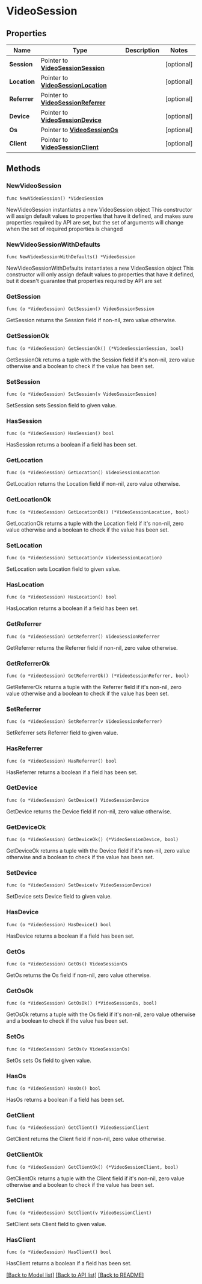 # VideoSession

## Properties

Name | Type | Description | Notes
------------ | ------------- | ------------- | -------------
**Session** | Pointer to [**VideoSessionSession**](video_session_session.md) |  | [optional] 
**Location** | Pointer to [**VideoSessionLocation**](video_session_location.md) |  | [optional] 
**Referrer** | Pointer to [**VideoSessionReferrer**](video_session_referrer.md) |  | [optional] 
**Device** | Pointer to [**VideoSessionDevice**](video_session_device.md) |  | [optional] 
**Os** | Pointer to [**VideoSessionOs**](video_session_os.md) |  | [optional] 
**Client** | Pointer to [**VideoSessionClient**](video_session_client.md) |  | [optional] 

## Methods

### NewVideoSession

`func NewVideoSession() *VideoSession`

NewVideoSession instantiates a new VideoSession object
This constructor will assign default values to properties that have it defined,
and makes sure properties required by API are set, but the set of arguments
will change when the set of required properties is changed

### NewVideoSessionWithDefaults

`func NewVideoSessionWithDefaults() *VideoSession`

NewVideoSessionWithDefaults instantiates a new VideoSession object
This constructor will only assign default values to properties that have it defined,
but it doesn't guarantee that properties required by API are set

### GetSession

`func (o *VideoSession) GetSession() VideoSessionSession`

GetSession returns the Session field if non-nil, zero value otherwise.

### GetSessionOk

`func (o *VideoSession) GetSessionOk() (*VideoSessionSession, bool)`

GetSessionOk returns a tuple with the Session field if it's non-nil, zero value otherwise
and a boolean to check if the value has been set.

### SetSession

`func (o *VideoSession) SetSession(v VideoSessionSession)`

SetSession sets Session field to given value.

### HasSession

`func (o *VideoSession) HasSession() bool`

HasSession returns a boolean if a field has been set.

### GetLocation

`func (o *VideoSession) GetLocation() VideoSessionLocation`

GetLocation returns the Location field if non-nil, zero value otherwise.

### GetLocationOk

`func (o *VideoSession) GetLocationOk() (*VideoSessionLocation, bool)`

GetLocationOk returns a tuple with the Location field if it's non-nil, zero value otherwise
and a boolean to check if the value has been set.

### SetLocation

`func (o *VideoSession) SetLocation(v VideoSessionLocation)`

SetLocation sets Location field to given value.

### HasLocation

`func (o *VideoSession) HasLocation() bool`

HasLocation returns a boolean if a field has been set.

### GetReferrer

`func (o *VideoSession) GetReferrer() VideoSessionReferrer`

GetReferrer returns the Referrer field if non-nil, zero value otherwise.

### GetReferrerOk

`func (o *VideoSession) GetReferrerOk() (*VideoSessionReferrer, bool)`

GetReferrerOk returns a tuple with the Referrer field if it's non-nil, zero value otherwise
and a boolean to check if the value has been set.

### SetReferrer

`func (o *VideoSession) SetReferrer(v VideoSessionReferrer)`

SetReferrer sets Referrer field to given value.

### HasReferrer

`func (o *VideoSession) HasReferrer() bool`

HasReferrer returns a boolean if a field has been set.

### GetDevice

`func (o *VideoSession) GetDevice() VideoSessionDevice`

GetDevice returns the Device field if non-nil, zero value otherwise.

### GetDeviceOk

`func (o *VideoSession) GetDeviceOk() (*VideoSessionDevice, bool)`

GetDeviceOk returns a tuple with the Device field if it's non-nil, zero value otherwise
and a boolean to check if the value has been set.

### SetDevice

`func (o *VideoSession) SetDevice(v VideoSessionDevice)`

SetDevice sets Device field to given value.

### HasDevice

`func (o *VideoSession) HasDevice() bool`

HasDevice returns a boolean if a field has been set.

### GetOs

`func (o *VideoSession) GetOs() VideoSessionOs`

GetOs returns the Os field if non-nil, zero value otherwise.

### GetOsOk

`func (o *VideoSession) GetOsOk() (*VideoSessionOs, bool)`

GetOsOk returns a tuple with the Os field if it's non-nil, zero value otherwise
and a boolean to check if the value has been set.

### SetOs

`func (o *VideoSession) SetOs(v VideoSessionOs)`

SetOs sets Os field to given value.

### HasOs

`func (o *VideoSession) HasOs() bool`

HasOs returns a boolean if a field has been set.

### GetClient

`func (o *VideoSession) GetClient() VideoSessionClient`

GetClient returns the Client field if non-nil, zero value otherwise.

### GetClientOk

`func (o *VideoSession) GetClientOk() (*VideoSessionClient, bool)`

GetClientOk returns a tuple with the Client field if it's non-nil, zero value otherwise
and a boolean to check if the value has been set.

### SetClient

`func (o *VideoSession) SetClient(v VideoSessionClient)`

SetClient sets Client field to given value.

### HasClient

`func (o *VideoSession) HasClient() bool`

HasClient returns a boolean if a field has been set.


[[Back to Model list]](../README.md#documentation-for-models) [[Back to API list]](../README.md#documentation-for-api-endpoints) [[Back to README]](../README.md)


